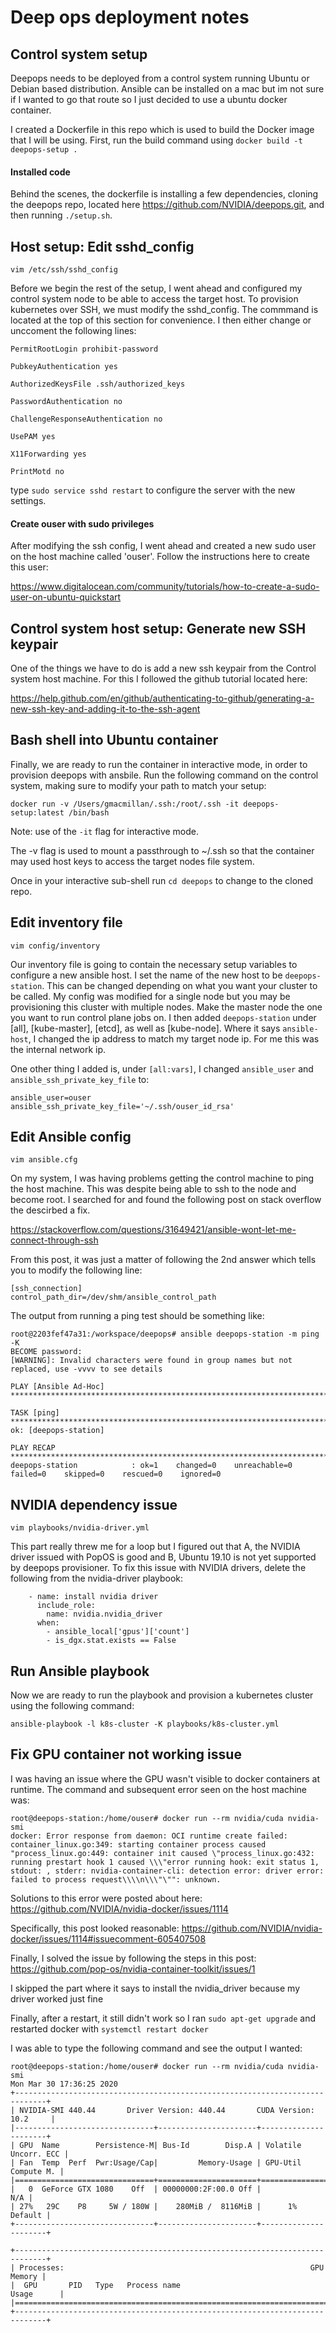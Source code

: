 # Deep ops deployment notes

## Control system setup

Deepops needs to be deployed from a control system running Ubuntu or Debian based distribution. Ansible can be installed on a mac but im not sure if I wanted to go that route so I just decided to use a ubuntu docker container.

I created a Dockerfile in this repo which is used to build the Docker image that I will be using. First, run the build command using `docker build -t deepops-setup .`


#### Installed code

Behind the scenes, the dockerfile is installing a few dependencies, cloning the deepops repo, located here https://github.com/NVIDIA/deepops.git, and then running `./setup.sh`.


## Host setup: Edit sshd_config

`vim /etc/ssh/sshd_config`

Before we begin the rest of the setup, I went ahead and configured my control system node to be able to access the target host. To provision kubernetes over SSH, we must modify the sshd_config. The commmand is located at the top of this section for convenience. I then either change or unccoment the following lines:

```
PermitRootLogin prohibit-password

PubkeyAuthentication yes

AuthorizedKeysFile .ssh/authorized_keys

PasswordAuthentication no

ChallengeResponseAuthentication no

UsePAM yes

X11Forwarding yes

PrintMotd no
```

type `sudo service sshd restart` to configure the server with the new settings.


#### Create ouser with sudo privileges

After modifying the ssh config, I went ahead and created a new sudo user on the host machine called 'ouser'. Follow the instructions here to create this user:

https://www.digitalocean.com/community/tutorials/how-to-create-a-sudo-user-on-ubuntu-quickstart


## Control system host setup: Generate new SSH keypair

One of the things we have to do is add a new ssh keypair from the Control system host machine. For this I followed the github tutorial located here:

https://help.github.com/en/github/authenticating-to-github/generating-a-new-ssh-key-and-adding-it-to-the-ssh-agent


## Bash shell into Ubuntu container

Finally, we are ready to run the container in interactive mode, in order to provision deepops with ansbile. Run the following command on the control system, making sure to modify your path to match your setup:

```
docker run -v /Users/gmacmillan/.ssh:/root/.ssh -it deepops-setup:latest /bin/bash
```

Note: use of the `-it` flag for interactive mode.

The -v flag is used to mount a passthrough to ~/.ssh so that the container may used host keys to access the target nodes file system.

Once in your interactive sub-shell run `cd deepops` to change to the cloned repo.


## Edit inventory file

`vim config/inventory`

Our inventory file is going to contain the necessary setup variables to configure a new ansible host. I set the name of the new host to be `deepops-station`. This can be changed depending on what you want your cluster to be called. My config was modified for a single node but you may be provisioning this cluster with multiple nodes. Make the master node the one you want to run control plane jobs on. I then added `deepops-station` under [all], [kube-master], [etcd], as well as [kube-node]. Where it says `ansible-host`, I changed the ip address to match my target node ip. For me this was the internal network ip.

One other thing I added is, under `[all:vars]`, I changed `ansible_user` and `ansible_ssh_private_key_file` to:

```
ansible_user=ouser
ansible_ssh_private_key_file='~/.ssh/ouser_id_rsa'
```


## Edit Ansible config

`vim ansible.cfg`

On my system, I was having problems getting the control machine to ping the host machine. This was despite being able to ssh to the node and become root. I searched for and found the following post on stack overflow the descirbed a fix.

https://stackoverflow.com/questions/31649421/ansible-wont-let-me-connect-through-ssh

From this post, it was just a matter of following the 2nd answer which tells you to modify the following line:

```
[ssh_connection]
control_path_dir=/dev/shm/ansible_control_path
```

The output from running a ping test should be something like:

```
root@2203fef47a31:/workspace/deepops# ansible deepops-station -m ping -K
BECOME password:
[WARNING]: Invalid characters were found in group names but not replaced, use -vvvv to see details

PLAY [Ansible Ad-Hoc] ************************************************************************************************************************************************************************************************************************

TASK [ping] **********************************************************************************************************************************************************************************************************************************
ok: [deepops-station]

PLAY RECAP ***********************************************************************************************************************************************************************************************************************************
deepops-station            : ok=1    changed=0    unreachable=0    failed=0    skipped=0    rescued=0    ignored=0
```

## NVIDIA dependency issue

`vim playbooks/nvidia-driver.yml`

This part really threw me for a loop but I figured out that A, the NVIDIA driver issued with PopOS is good and B, Ubuntu 19.10 is not yet supported by deepops provisioner. To fix this issue with NVIDIA drivers, delete the following from the nvidia-driver playbook:

```
    - name: install nvidia driver
      include_role:
        name: nvidia.nvidia_driver
      when:
        - ansible_local['gpus']['count']
        - is_dgx.stat.exists == False
```


## Run Ansible playbook

Now we are ready to run the playbook and provision a kubernetes cluster using the following command:

`ansible-playbook -l k8s-cluster -K playbooks/k8s-cluster.yml`


## Fix GPU container not working issue

I was having an issue where the GPU wasn't visible to docker containers at runtime. The command and subsequent error seen on the host machine was:

```
root@deepops-station:/home/ouser# docker run --rm nvidia/cuda nvidia-smi
docker: Error response from daemon: OCI runtime create failed: container_linux.go:349: starting container process caused "process_linux.go:449: container init caused \"process_linux.go:432: running prestart hook 1 caused \\\"error running hook: exit status 1, stdout: , stderr: nvidia-container-cli: detection error: driver error: failed to process request\\\\n\\\"\"": unknown.
```

Solutions to this error were posted about here: https://github.com/NVIDIA/nvidia-docker/issues/1114

Specifically, this post looked reasonable: https://github.com/NVIDIA/nvidia-docker/issues/1114#issuecomment-605407508

Finally, I solved the issue by following the steps in this post: https://github.com/pop-os/nvidia-container-toolkit/issues/1

I skipped the part where it says to install the nvidia_driver because my driver worked just fine

Finally, after a restart, it still didn't work so I ran `sudo apt-get upgrade` and restarted docker with `systemctl restart docker`

I was able to type the following command and see the output I wanted:
```
root@deepops-station:/home/ouser# docker run --rm nvidia/cuda nvidia-smi
Mon Mar 30 17:36:25 2020
+-----------------------------------------------------------------------------+
| NVIDIA-SMI 440.44       Driver Version: 440.44       CUDA Version: 10.2     |
|-------------------------------+----------------------+----------------------+
| GPU  Name        Persistence-M| Bus-Id        Disp.A | Volatile Uncorr. ECC |
| Fan  Temp  Perf  Pwr:Usage/Cap|         Memory-Usage | GPU-Util  Compute M. |
|===============================+======================+======================|
|   0  GeForce GTX 1080    Off  | 00000000:2F:00.0 Off |                  N/A |
| 27%   29C    P8     5W / 180W |    280MiB /  8116MiB |      1%      Default |
+-------------------------------+----------------------+----------------------+

+-----------------------------------------------------------------------------+
| Processes:                                                       GPU Memory |
|  GPU       PID   Type   Process name                             Usage      |
|=============================================================================|
+-----------------------------------------------------------------------------+
```
